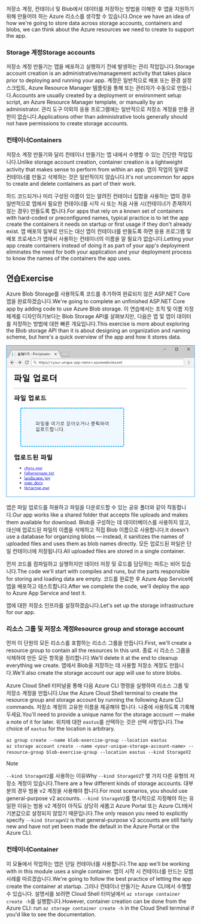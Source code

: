 <span data-ttu-id="7ac5b-101">저장소 계정, 컨테이너 및 Blob에서 데이터를 저장하는 방법을 이해한 후 앱을 지원하기 위해 만들어야 하는 Azure 리소스를 생각할 수 있습니다.</span><span class="sxs-lookup"><span data-stu-id="7ac5b-101">Once we have an idea of how we're going to store data across storage accounts, containers and blobs, we can think about the Azure resources we need to create to support the app.</span></span>

### <a name="storage-accounts"></a><span data-ttu-id="7ac5b-102">Storage 계정</span><span class="sxs-lookup"><span data-stu-id="7ac5b-102">Storage accounts</span></span>

<span data-ttu-id="7ac5b-103">저장소 계정 만들기는 앱을 배포하고 실행하기 전에 발생하는 관리 작업입니다.</span><span class="sxs-lookup"><span data-stu-id="7ac5b-103">Storage account creation is an administrative/management activity that takes place prior to deploying and running your app.</span></span> <span data-ttu-id="7ac5b-104">계정은 일반적으로 배포 또는 환경 설정 스크립트, Azure Resource Manager 템플릿을 통해 또는 관리자가 수동으로 만듭니다.</span><span class="sxs-lookup"><span data-stu-id="7ac5b-104">Accounts are usually created by a deployment or environment setup script, an Azure Resource Manager template, or manually by an administrator.</span></span> <span data-ttu-id="7ac5b-105">관리 도구 이외의 응용 프로그램에는 일반적으로 저장소 계정을 만들 권한이 없습니다.</span><span class="sxs-lookup"><span data-stu-id="7ac5b-105">Applications other than administrative tools generally should not have permissions to create storage accounts.</span></span>

### <a name="containers"></a><span data-ttu-id="7ac5b-106">컨테이너</span><span class="sxs-lookup"><span data-stu-id="7ac5b-106">Containers</span></span>

<span data-ttu-id="7ac5b-107">저장소 계정 만들기와 달리 컨테이너 만들기는 앱 내에서 수행할 수 있는 간단한 작업입니다.</span><span class="sxs-lookup"><span data-stu-id="7ac5b-107">Unlike storage account creation, container creation is a lightweight activity that makes sense to perform from within an app.</span></span> <span data-ttu-id="7ac5b-108">앱이 작업의 일부로 컨테이너를 만들고 삭제하는 것은 일반적이지 않습니다.</span><span class="sxs-lookup"><span data-stu-id="7ac5b-108">It's not uncommon for apps to create and delete containers as part of their work.</span></span>

<span data-ttu-id="7ac5b-109">하드 코드되거나 미리 구성된 이름이 있는 알려진 컨테이너 집합을 사용하는 앱의 경우 일반적으로 앱에서 필요한 컨테이너를 시작 시 또는 처음 사용 시(컨테이너가 존재하지 않는 경우) 만들도록 합니다.</span><span class="sxs-lookup"><span data-stu-id="7ac5b-109">For apps that rely on a known set of containers with hard-coded or preconfigured names, typical practice is to let the app create the containers it needs on startup or first usage if they don't already exist.</span></span> <span data-ttu-id="7ac5b-110">앱 배포의 일부로 만드는 대신 앱이 컨테이너를 만들도록 하면 응용 프로그램 및 배포 프로세스가 앱에서 사용하는 컨테이너의 이름을 알 필요가 없습니다.</span><span class="sxs-lookup"><span data-stu-id="7ac5b-110">Letting your app create containers instead of doing it as part of your app's deployment eliminates the need for both your application and your deployment process to know the names of the containers the app uses.</span></span>

## <a name="exercise"></a><span data-ttu-id="7ac5b-111">연습</span><span class="sxs-lookup"><span data-stu-id="7ac5b-111">Exercise</span></span>

<span data-ttu-id="7ac5b-112">Azure Blob Storage를 사용하도록 코드를 추가하여 완료되지 않은 ASP.NET Core 앱을 완료하겠습니다.</span><span class="sxs-lookup"><span data-stu-id="7ac5b-112">We're going to complete an unfinished ASP.NET Core app by adding code to use Azure Blob storage.</span></span> <span data-ttu-id="7ac5b-113">이 연습에서는 조직 및 이름 지정 체계를 디자인하기보다는 Blob Storage API를 살펴보지만, 다음은 앱 및 앱이 데이터를 저장하는 방법에 대한 빠른 개요입니다.</span><span class="sxs-lookup"><span data-stu-id="7ac5b-113">This exercise is more about exploring the Blob storage API than it is about designing an organization and naming scheme, but here's a quick overview of the app and how it stores data.</span></span>

![FileUploader 웹앱 스크린샷](../media/4-fileuploader-with-files.PNG)

<span data-ttu-id="7ac5b-115">앱은 파일 업로드를 허용하고 파일을 다운로드할 수 있는 공유 폴더와 같이 작동합니다.</span><span class="sxs-lookup"><span data-stu-id="7ac5b-115">Our app works like a shared folder that accepts file uploads and makes them available for download.</span></span> <span data-ttu-id="7ac5b-116">Blob을 구성하는 데 데이터베이스를 사용하지 않고, 대신에 업로드된 파일의 이름을 삭제하고 직접 Blob 이름으로 사용합니다.</span><span class="sxs-lookup"><span data-stu-id="7ac5b-116">It doesn't use a database for organizing blobs &mdash; instead, it sanitizes the names of uploaded files and uses them as blob names directly.</span></span> <span data-ttu-id="7ac5b-117">모든 업로드된 파일은 단일 컨테이너에 저장됩니다.</span><span class="sxs-lookup"><span data-stu-id="7ac5b-117">All uploaded files are stored in a single container.</span></span>

<span data-ttu-id="7ac5b-118">먼저 코드를 컴파일하고 실행하지만 데이터 저장 및 로드를 담당하는 파트는 비어 있습니다.</span><span class="sxs-lookup"><span data-stu-id="7ac5b-118">The code we'll start with compiles and runs, but the parts responsible for storing and loading data are empty.</span></span> <span data-ttu-id="7ac5b-119">코드를 완료한 후 Azure App Service에 앱을 배포하고 테스트합니다.</span><span class="sxs-lookup"><span data-stu-id="7ac5b-119">After we complete the code, we'll deploy the app to Azure App Service and test it.</span></span>

<span data-ttu-id="7ac5b-120">앱에 대한 저장소 인프라를 설정하겠습니다.</span><span class="sxs-lookup"><span data-stu-id="7ac5b-120">Let's set up the storage infrastructure for our app.</span></span>

### <a name="resource-group-and-storage-account"></a><span data-ttu-id="7ac5b-121">리소스 그룹 및 저장소 계정</span><span class="sxs-lookup"><span data-stu-id="7ac5b-121">Resource group and storage account</span></span>

<span data-ttu-id="7ac5b-122">먼저 이 단원의 모든 리소스를 포함하는 리소스 그룹을 만듭니다.</span><span class="sxs-lookup"><span data-stu-id="7ac5b-122">First, we'll create a resource group to contain all the resources In this unit.</span></span> <span data-ttu-id="7ac5b-123">종료 시 리소스 그룹을 삭제하여 만든 모든 항목을 정리합니다.</span><span class="sxs-lookup"><span data-stu-id="7ac5b-123">We'll delete it at the end to cleanup everything we create.</span></span> <span data-ttu-id="7ac5b-124">앱에서 Blob을 저장하는 데 사용할 저장소 계정도 만듭니다.</span><span class="sxs-lookup"><span data-stu-id="7ac5b-124">We'll also create the storage account our app will use to store blobs.</span></span>

<span data-ttu-id="7ac5b-125">Azure Cloud Shell 터미널을 통해 다음 Azure CLI 명령을 실행하여 리소스 그룹 및 저장소 계정을 만듭니다.</span><span class="sxs-lookup"><span data-stu-id="7ac5b-125">Use the Azure Cloud Shell terminal to create the resource group and storage account by running the following Azure CLI commands.</span></span> <span data-ttu-id="7ac5b-126">저장소 계정의 고유한 이름을 제공해야 합니다. 나중에 사용하도록 기록해 두세요.</span><span class="sxs-lookup"><span data-stu-id="7ac5b-126">You'll need to provide a unique name for the storage account &mdash; make a note of it for later.</span></span> <span data-ttu-id="7ac5b-127">위치에 대한 `eastus`를 선택하는 것은 선택 사항입니다.</span><span class="sxs-lookup"><span data-stu-id="7ac5b-127">The choice of `eastus` for the location is arbitrary.</span></span>

```console
az group create --name blob-exercise-group --location eastus
az storage account create --name <your-unique-storage-account-name> --resource-group blob-exercise-group --location eastus --kind StorageV2
```

> [!NOTE]
> <span data-ttu-id="7ac5b-128">`--kind StorageV2`를 사용하는 이유</span><span class="sxs-lookup"><span data-stu-id="7ac5b-128">Why `--kind StorageV2`?</span></span> <span data-ttu-id="7ac5b-129">몇 가지 다른 유형의 저장소 계정이 있습니다.</span><span class="sxs-lookup"><span data-stu-id="7ac5b-129">There are a few different kinds of storage accounts.</span></span> <span data-ttu-id="7ac5b-130">대부분의 경우 범용 v2 계정을 사용해야 합니다.</span><span class="sxs-lookup"><span data-stu-id="7ac5b-130">For most scenarios, you should use general-purpose v2 accounts.</span></span> <span data-ttu-id="7ac5b-131">`--kind StorageV2`를 명시적으로 지정해야 하는 유일한 이유는 범용 v2 계정이 아직도 상당히 새롭고 Azure Portal 또는 Azure CLI에서 기본값으로 설정되지 않았기 때문입니다.</span><span class="sxs-lookup"><span data-stu-id="7ac5b-131">The only reason you need to explicitly specify `--kind StorageV2` is that general-purpose v2 accounts are still fairly new and have not yet been made the default in the Azure Portal or the Azure CLI.</span></span>

### <a name="container"></a><span data-ttu-id="7ac5b-132">컨테이너</span><span class="sxs-lookup"><span data-stu-id="7ac5b-132">Container</span></span>

<span data-ttu-id="7ac5b-133">이 모듈에서 작업하는 앱은 단일 컨테이너를 사용합니다.</span><span class="sxs-lookup"><span data-stu-id="7ac5b-133">The app we'll be working with in this module uses a single container.</span></span> <span data-ttu-id="7ac5b-134">앱이 시작 시 컨테이너를 만드는 모범 사례를 따르겠습니다.</span><span class="sxs-lookup"><span data-stu-id="7ac5b-134">We're going to follow the best practice of letting the app create the container at startup.</span></span> <span data-ttu-id="7ac5b-135">그러나 컨테이너 만들기는 Azure CLI에서 수행할 수 있습니다. 설명서를 보려면 Cloud Shell 터미널에서 `az storage container create -h`를 실행합니다.</span><span class="sxs-lookup"><span data-stu-id="7ac5b-135">However, container creation can be done from the Azure CLI: run `az storage container create -h` in the Cloud Shell terminal if you'd like to see the documentation.</span></span>